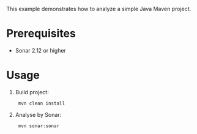 This example demonstrates how to analyze a simple Java Maven project.

Prerequisites
=============
* Sonar 2.12 or higher

Usage
=====
1. Build project:

        mvn clean install

2. Analyse by Sonar:

        mvn sonar:sonar
